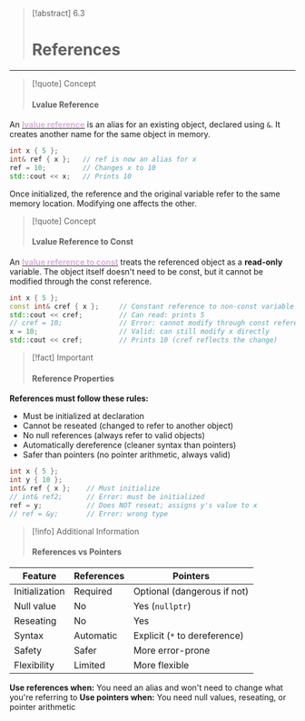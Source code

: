 > [!abstract] 6.3
> 
> # References

---
> [!quote] Concept
> 
> #### Lvalue Reference

An <u><strong style="color:#dab1da">lvalue reference</strong></u> is an alias for an existing object, declared using `&`. It creates another name for the same object in memory.

```cpp
int x { 5 };
int& ref { x };   // ref is now an alias for x
ref = 10;         // Changes x to 10
std::cout << x;   // Prints 10
```

Once initialized, the reference and the original variable refer to the same memory location. Modifying one affects the other.

> [!quote] Concept
> 
> #### Lvalue Reference to Const

An <u><strong style="color:#dab1da">lvalue reference to const</strong></u> treats the referenced object as a **read-only** variable. The object itself doesn't need to be const, but it cannot be modified through the const reference.

```cpp
int x { 5 };
const int& cref { x };     // Constant reference to non-const variable
std::cout << cref;         // Can read: prints 5
// cref = 10;              // Error: cannot modify through const reference
x = 10;                    // Valid: can still modify x directly
std::cout << cref;         // Prints 10 (cref reflects the change)
```

> [!fact] Important
> 
> #### Reference Properties

**References must follow these rules:**

- Must be initialized at declaration
- Cannot be reseated (changed to refer to another object)
- No null references (always refer to valid objects)
- Automatically dereference (cleaner syntax than pointers)
- Safer than pointers (no pointer arithmetic, always valid)

```cpp
int x { 5 };
int y { 10 };
int& ref { x };    // Must initialize
// int& ref2;      // Error: must be initialized
ref = y;           // Does NOT reseat; assigns y's value to x
// ref = &y;       // Error: wrong type
```

> [!info] Additional Information
> 
> #### References vs Pointers

|Feature|References|Pointers|
|---|---|---|
|Initialization|Required|Optional (dangerous if not)|
|Null value|No|Yes (`nullptr`)|
|Reseating|No|Yes|
|Syntax|Automatic|Explicit (`*` to dereference)|
|Safety|Safer|More error-prone|
|Flexibility|Limited|More flexible|

**Use references when:** You need an alias and won't need to change what you're referring to **Use pointers when:** You need null values, reseating, or pointer arithmetic